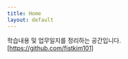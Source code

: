 ```yaml
---
title: Home
layout: default
---
```


학습내용 및 업무일지를 정리하는 공간입니다. <br>
[https://github.com/fistkim101]

[https://github.com/fistkim101]: https://github.com/fistkim101
